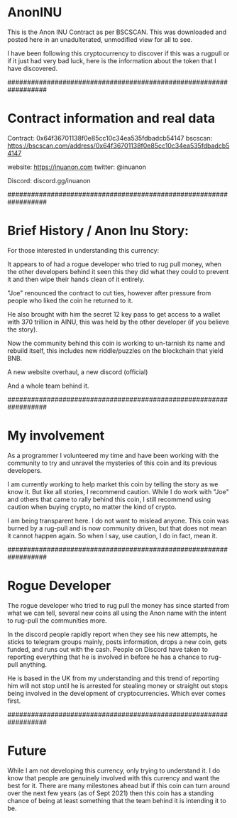 # AnonINU
This is the Anon INU Contract as per BSCSCAN. This was downloaded and posted here in an unadulterated, unmodified view for all to see.

I have been following this cryptocurrency to discover if this was a rugpull or if it just had very bad luck, here is the information
about the token that I have discovered.


##################################################################
# Contract information and real data
Contract: 0x64f36701138f0e85cc10c34ea535fdbadcb54147
bscscan: https://bscscan.com/address/0x64f36701138f0e85cc10c34ea535fdbadcb54147

website: https://inuanon.com
twitter: @inuanon

Discord: discord.gg/inuanon

##################################################################
# Brief History / Anon Inu Story:
For those interested in understanding this currency:

It appears to of had a rogue developer who tried to rug pull money, when the other developers behind it seen this they did what they could to prevent it and then wipe their hands clean of it entirely.

"Joe" renounced the contract to cut ties, however after pressure from people who liked the coin he returned to it.

He also brought with him the secret 12 key pass to get access to a wallet with 370 trillion in AINU, this was held by the other developer (if you believe the story).

Now the community behind this coin is working to un-tarnish its name and rebuild itself, this includes new riddle/puzzles on the blockchain that yield BNB.

A new website overhaul, a new discord (official)

And a whole team behind it.

##################################################################
# My involvement
As a programmer I volunteered my time and have been working with the community to try and unravel the mysteries of this coin and its previous developers.

I am currently working to help market this coin by telling the story as we know it. But like all stories, I recommend caution. While I do work with
"Joe" and others that came to rally behind this coin, I still recommend using caution when buying crypto, no matter the kind of crypto.

I am being transparent here. I do not want to mislead anyone. This coin was burned by a rug-pull and is now community driven, but that does not mean it
cannot happen again. So when I say, use caution, I do in fact, mean it. 

##################################################################
# Rogue Developer
The rogue developer who tried to rug pull the money has since started from what we can tell, several new coins all using the Anon name with the intent to rug-pull
the communities more.

In the discord people rapidly report when they see his new attempts, he sticks to telegram groups mainly, posts information, drops a new coin, gets funded, and runs out
with the cash. People on Discord have taken to reporting everything that he is involved in before he has a chance to rug-pull anything.

He is based in the UK from my understanding and this trend of reporting him will not stop until he is arrested for stealing money or straight out stops being involved
in the development of cryptocurrencies. Which ever comes first.

##################################################################
# Future
While I am not developing this currency, only trying to understand it. I do know that people are genuinely involved with this currency and want the best for it.
There are many milestones ahead but if this coin can turn around over the next few years (as of Sept 2021) then this coin has a standing chance of being at least
something that the team behind it is intending it to be.
